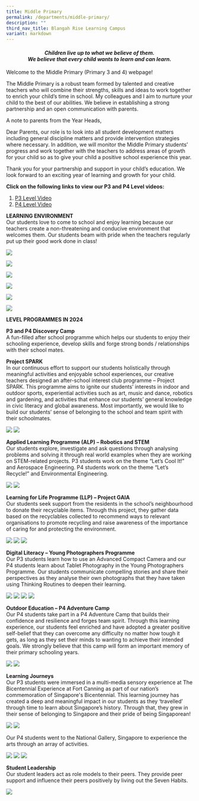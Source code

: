 ```yaml
---
title: Middle Primary
permalink: /departments/middle-primary/
description: ""
third_nav_title: Blangah Rise Learning Campus
variant: markdown
---
```

<h4 style="text-align: center;"><strong><em>Children live up to what we believe of them.<br></em></strong><strong><em>We believe that every child wants to learn and can learn.</em></strong></h4>

<p>Welcome to the Middle Primary (Primary 3 and 4) webpage!</p>
<p>The Middle Primary is a robust team formed by talented and creative teachers who will combine their strengths, skills and ideas to work together to enrich your child’s time in school. My colleagues and I aim to nurture your child to the best of our abilities. We believe in establishing a strong partnership and an open communication with parents.</p>

<p>A note to parents from the Year Heads,</p>
<p>Dear Parents, our role is to look into all student development matters including general discipline matters and provide intervention strategies where necessary. In addition, we will monitor the Middle Primary students’ progress and work together with the teachers to address areas of growth for your child so as to give your child a positive school experience this year.</p>
<p>Thank you for your partnership and support in your child’s education. We look forward to an exciting year of learning and growth for your child.</p>



<p><strong>Click on the following links to view our P3 and P4 Level videos:</strong></p>
<ol>
<li><a href="https://youtu.be/JMqjCL_w0bM" target="_blank" rel="noopener">P3 Level Video</a></li>
<li><a href="https://youtu.be/zciUA4uToso" target="_blank" rel="noopener">P4 Level Video</a></li>
</ol>
<p><strong>LEARNING ENVIRONMENT<br></strong>Our students love to come to school and enjoy learning because our teachers create a non-threatening and conducive environment that welcomes them. Our students beam with pride when the teachers regularly put up their good work done in class! </p>

![](/images/2024%20Photos/Middle%20Primary/Learning_1.jpg)

![](/images/2024%20Photos/Middle%20Primary/Learning_2.jpg)

![](/images/2024%20Photos/Middle%20Primary/Learning_3.jpg)

![](/images/2024%20Photos/Middle%20Primary/Learning_4.jpg)

![](/images/2024%20Photos/Middle%20Primary/Learning_5.jpg)

![](/images/2024%20Photos/Middle%20Primary/Learning_6.jpg)

<p><strong>LEVEL PROGRAMMES IN 2024</strong></p>
<p><strong>P3 and P4 Discovery Camp<br></strong>A fun-filled after school programme which helps our students to enjoy their schooling experience, develop skills and forge strong bonds / relationships with their school mates.</p>

<p><strong>Project SPARK<br></strong>In our continuous effort to support our students holistically through meaningful activities and enjoyable school experiences, our creative teachers designed an after-school interest club programme – Project SPARK. This programme aims to ignite our students’ interests in indoor and outdoor sports, experiential activities such as art, music and dance, robotics and gardening, and activities that enhance our students’ general knowledge in civic literacy and global awareness. Most importantly, we would like to build our students’ sense of belonging to the school and team spirit with their schoolmates.</p>
<img src="/images/middle3.png">
<img src="/images/middle4.png">
<p><strong>Applied Learning Programme (ALP) – Robotics and STEM<br></strong>Our students explore, investigate and ask questions through analysing problems and solving it through real world examples when they are working on STEM-related projects. P3 students work on the theme “Let’s Cool It!” and Aerospace Engineering. P4 students work on the theme “Let’s Recycle!” and Environmental Engineering.</p>
<img src="/images/11-1-1024x768.jpg">
<img src="/images/middle5.png">
<p><strong>Learning for Life Programme (LLP) – Project GAIA<br></strong>Our students seek support from the residents in the school’s neighbourhood to donate their recyclable items. Through this project, they gather data based on the recyclables collected to recommend ways to relevant organisations to promote recycling and raise awareness of the importance of caring for and protecting the environment.</p>
<img src="/images/18-1024x576.jpg">
<img src="/images/middle6.png">
<img src="/images/middle7.png">
<p><strong>Digital Literacy – Young Photographers Programme<br></strong>Our P3 students learn how to use an Advanced Compact Camera and our P4 students learn about Tablet Photography in the Young Photographers Programme. Our students communicate compelling stories and share their perspectives as they analyse their own photographs that they have taken using Thinking Routines to deepen their learning.</p>
<img src="/images/25-1-1024x683.jpg">
<img src="/images/21-1024x768.jpg">
<img src="/images/middle8.png">
<img src="/images/24-1024x683.jpg">
<p><strong>Outdoor Education – P4 Adventure Camp<br></strong>Our P4 students take part in a P4 Adventure Camp that builds their confidence and resilience and forges team spirit. Through this learning experience, our students feel enriched and have adopted a greater positive self-belief that they can overcome any difficulty no matter how tough it gets, as long as they set their minds to wanting to achieve their intended goals. We strongly believe that this camp will form an important memory of their primary schooling years.</p>
<img src="/images/29-1024x576.jpg">
<img src="/images/middle9.png">
<p><strong>Learning Journeys<br></strong>Our P3 students were immersed in a multi-media sensory experience at The Bicentennial Experience at Fort Canning as part of our nation’s commemoration of Singapore's Bicentennial. This learning journey has created a deep and meaningful impact in our students as they ‘travelled’ through time to learn about Singapore’s history. Through that, they grew in their sense of belonging to Singapore and their pride of being Singaporean!</p>
<img src="/images/33-1024x768.jpg">
<img src="/images/middle10.png">
<p>Our P4 students went to the National Gallery, Singapore to experience the arts through an array of activities.</p>
<img src="/images/38-1024x768.jpg">
<img src="/images/middle11.png">
<img src="/images/36-1024x768.jpg">
<p><strong>Student Leadership<br></strong>Our student leaders act as role models to their peers. They provide peer support and influence their peers positively by living out the Seven Habits.</p>
<img src="/images/40-1024x768.jpg">